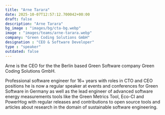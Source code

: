 ```yaml
---
title: "Arne Tarara"
date: 2025-10-07T12:57:12.700042+00:00
draft: false
description: "Arne Tarara"
bg_image : "images/bg/cta-bg.webp"
image : "images/teams/arne-tarara.webp"
company: "Green Coding Solutions GmbH"
designation : "CEO & Software Developer"
type : "speaker"
outdated: false
---
```


Arne is the CEO for the the Berlin based Green Software company Green Coding Solutions GmbH. 

Professional software engineer for 16+ years with roles in CTO and CEO positions he is now a regular speaker at events and conferences for Green Software in Germany as well as the lead engineer of advanced software energy measurements tools like the Green Metrics Tool, Eco-CI and PowerHog with regular releases and contributions to open source tools and articles about research in the domain of sustainable software engineering.
